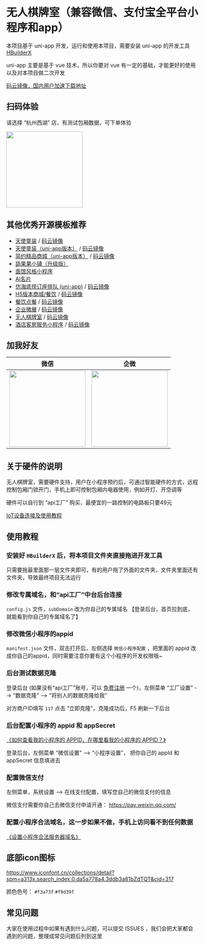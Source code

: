 # 无人棋牌室（兼容微信、支付宝全平台小程序和app）

本项目基于 uni-app 开发，运行和使用本项目，需要安装 uni-app 的开发工具 [HBuilderX](https://hx.dcloud.net.cn/Tutorial/install/windows)

uni-app 主要是基于 vue 技术，所以你要对 vue 有一定的基础，才能更好的使用以及对本项目做二次开发

[码云镜像，国内用户加速下载地址](https://gitee.com/javazj/wurenqipai)

## 扫码体验

请选择 “杭州西湖” 店，有测试包厢数据，可下单体验

<img src="https://dcdn.it120.cc/2023/10/08/b44c0900-bd54-4251-b0a8-0648e772b487.jpg" width="200px">

## 其他优秀开源模板推荐
- [天使童装](https://github.com/EastWorld/wechat-app-mall)   /  [码云镜像](https://gitee.com/javazj/wechat-app-mall)
- [天使童装（uni-app版本）](https://github.com/gooking/uni-app-mall)  /   [码云镜像](https://gitee.com/javazj/uni-app-mall)
- [简约精品商城（uni-app版本）](https://github.com/gooking/uni-app--mini-mall)  /   [码云镜像](https://gitee.com/javazj/uni-app--mini-mall)
- [舔果果小铺（升级版）](https://github.com/gooking/TianguoguoXiaopu)
- [面馆风格小程序](https://gitee.com/javazj/noodle_shop_procedures)
- [AI名片](https://github.com/gooking/visitingCard)
- [仿海底捞订座排队 (uni-app)](https://github.com/gooking/dingzuopaidui)  /   [码云镜像](https://gitee.com/javazj/dingzuopaidui)
- [H5版本商城/餐饮](https://github.com/gooking/vueMinishop)  /  [码云镜像](https://gitee.com/javazj/vueMinishop)
- [餐饮点餐](https://github.com/woniudiancang/bee)  / [码云镜像](https://gitee.com/woniudiancang/bee)
- [企业微展](https://github.com/gooking/qiyeweizan)  / [码云镜像](https://gitee.com/javazj/qiyeweizan)
- [无人棋牌室](https://github.com/gooking/wurenqipai)  / [码云镜像](https://gitee.com/javazj/wurenqipai)
- [酒店客房服务小程序](https://github.com/gooking/hotelRoomService)  / [码云镜像](https://gitee.com/javazj/hotelRoomService)

## 加我好友

| 微信 | 企微 |
| :------: | :------: |
| <img src="https://dcdn.it120.cc/2021/09/13/61a80363-9085-4a10-9447-e276a3d40ab3.jpeg" width="200px"> | <img src="https://dcdn.it120.cc/2023/08/19/d834dda1-b618-4a82-818d-05cd13fedddd.png" width="200px"> |

## 关于硬件的说明

无人棋牌室，需要硬件支持，用户在小程序预约后，可通过智能硬件的方式，远程控制包厢门锁开门，手机上即可控制包厢内电器使用，例如开灯、开空调等

硬件可以自行到 “api工厂” 购买，最便宜的一路控制的电路板只要49元

[IoT设备连接及使用教程](https://www.yuque.com/apifm/doc/yzrzn79c61h092vi)

## 使用教程

### 安装好 `HBuilderX` 后，将本项目文件夹直接拖进开发工具
只需要拖最里面那一层文件夹即可，有的用户拖了外面的文件夹，文件夹里面还有文件夹，导致最终项目无法运行
### 修改专属域名，和“api工厂”中台后台连接
`config.js` 文件，`subDomain` 改为你自己的专属域名 【登录后台，首页拉到底，就能看到你自己的专属域名了】
### 修改微信小程序的appid
`manifest.json` 文件，双击打开后，左侧选择 `微信小程序配置` ，把里面的 appid 改成你自己的appid，同时需要注意你要有这个小程序的开发权限哦~

### 后台测试数据克隆

登录后台 (如果没有“api工厂”账号，可以 [免费注册](https://admin.it120.cc/) 一个)，左侧菜单 “工厂设置” --> “数据克隆” --> “将别人的数据克隆给我”

对方商户ID填写 `117` 点击 “立即克隆”，克隆成功后，F5 刷新一下后台

### 后台配置小程序的 appid 和 appSecret

[《如何查看我的小程序的 APPID，在哪里看我的小程序的 APPID？》](https://jingyan.baidu.com/article/642c9d340305e3644a46f795.html)

登录后台，左侧菜单 “微信设置” --> “小程序设置”， 把你自己的 appId 和 appSecret 信息填进去

### 配置微信支付

左侧菜单，系统设置 -->  在线支付配置，填写您自己的微信支付的信息

微信支付需要你自己去微信支付申请开通： https://pay.weixin.qq.com/

### 配置小程序合法域名，这一步如果不做，手机上访问看不到任何数据

[《设置小程序合法服务器域名》](https://www.yuque.com/apifm/doc/tvpou9)

## 底部icon图标

https://www.iconfont.cn/collections/detail?spm=a313x.search_index.0.da5a778a4.3ddb3a81bZdTQT&cid=317

颜色色号： `#f3a73f` `#f9d39f`


## 常见问题

大家在使用过程中如果有遇到什么问题，可以提交 ISSUES ，我们会把大家都会遇到的问题，整理成常见问题后列到这里 